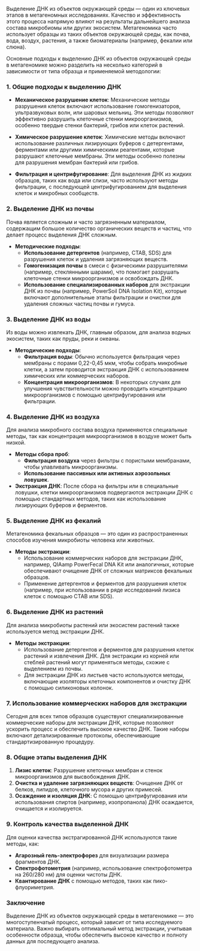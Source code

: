Выделение ДНК из объектов окружающей среды — один из ключевых этапов в метагеномных исследованиях. Качество и эффективность этого процесса напрямую влияют на результаты дальнейшего анализа состава микробиомы или других экосистем. Метагеномика часто использует образцы из таких объектов окружающей среды, как почва, вода, воздух, растения, а также биоматериалы (например, фекалии или слюна).

Основные подходы к выделению ДНК из объектов окружающей среды в метагеномике можно разделить на несколько категорий в зависимости от типа образца и применяемой методологии:

### 1. **Общие подходы к выделению ДНК**

- **Механическое разрушение клеток**: Механические методы разрушения клеток включают использование гомогенизаторов, ультразвуковых волн, или шаровых мельниц. Эти методы позволяют эффективно разрушить клеточные стенки микроорганизмов, особенно твердые стенки бактерий, грибов или клеток растений.
    
- **Химическое разрушение клеток**: Химические методы включают использование различных лизирующих буферов с детергентами, ферментами или другими химическими реагентами, которые разрушают клеточные мембраны. Эти методы особенно полезны для разрушения мембран бактерий или грибов.
    
- **Фильтрация и центрифугирование**: Для выделения ДНК из жидких образцов, таких как вода или слизи, часто используют методы фильтрации, с последующей центрифугированием для выделения клеток и микробных сообществ.
    

### 2. **Выделение ДНК из почвы**

Почва является сложным и часто загрязненным материалом, содержащим большое количество органических веществ и частиц, что делает процесс выделения ДНК сложным.

- **Методические подходы**:
    - **Использование детергентов** (например, CTAB, SDS) для разрушения клеток и удаления загрязняющих веществ.
    - **Гомогенизация почвы** в смеси с физическими разрушителями (например, стеклянными шарами), что помогает разрушать клеточные стенки микроорганизмов и освобождать ДНК.
    - **Использование специализированных наборов** для экстракции ДНК из почвы (например, PowerSoil DNA Isolation Kit), которые включают дополнительные этапы фильтрации и очистки для удаления сложных частиц почвы и гумуса.

### 3. **Выделение ДНК из воды**

Из воды можно извлекать ДНК, главным образом, для анализа водных экосистем, таких как пруды, реки и океаны.

- **Методические подходы**:
    - **Фильтрация воды**: Обычно используется фильтрация через мембраны с порами 0,22-0,45 мкм, чтобы собрать микробные клетки, а затем проводится экстракция ДНК с использованием химических или коммерческих наборов.
    - **Концентрация микроорганизмов**: В некоторых случаях для улучшения чувствительности можно проводить концентрацию микроорганизмов с помощью центрифугирования или фильтрации.

### 4. **Выделение ДНК из воздуха**

Для анализа микробного состава воздуха применяются специальные методы, так как концентрация микроорганизмов в воздухе может быть низкой.

- **Методы сбора проб**:
    - **Фильтрация воздуха** через фильтры с пористыми мембранами, чтобы улавливать микроорганизмы.
    - **Использование пассивных или активных аэрозольных ловушек**.
- **Экстракция ДНК**: После сбора на фильтры или в специальные ловушки, клетки микроорганизмов подвергаются экстракции ДНК с помощью стандартных методов, таких как использование лизирующих буферов и ферментов.

### 5. **Выделение ДНК из фекалий**

Метагеномика фекальных образцов — это один из распространенных способов изучения микробиоты человека или животных.

- **Методы экстракции**:
    - Использование коммерческих наборов для экстракции ДНК, например, QIAamp PowerFecal DNA Kit или аналогичных, которые обеспечивают очищение ДНК от сложных матриксов фекальных образцов.
    - Применение детергентов и ферментов для разрушения клеток (например, при использовании в ряде исследований лизиса клеток с помощью CTAB или SDS).

### 6. **Выделение ДНК из растений**

Для анализа микробиоты растений или экосистем растений также используется метод экстракции ДНК.

- **Методы экстракции**:
    - Использование детергентов и ферментов для разрушения клеток растений и извлечения ДНК. Для экстракции из корней или стеблей растений могут применяться методы, схожие с выделением из почвы.
    - Для экстракции ДНК из листьев часто используются методы, включающие изоляторы клеточных компонентов и очистку ДНК с помощью силиконовых колонок.

### 7. **Использование коммерческих наборов для экстракции**

Сегодня для всех типов образцов существуют специализированные коммерческие наборы для экстракции ДНК, которые позволяют ускорить процесс и обеспечить высокое качество ДНК. Такие наборы включают детализированные протоколы, обеспечивающие стандартизированную процедуру.

### 8. **Общие этапы выделения ДНК**

1. **Лизис клеток**: Разрушение клеточных мембран и стенок микроорганизмов для высвобождения ДНК.
2. **Очистка и удаление загрязняющих веществ**: Очищение ДНК от белков, липидов, клеточного мусора и других примесей.
3. **Осаждение и изоляция ДНК**: С помощью центрифугирования или использования спиртов (например, изопропанола) ДНК осаждается, очищается и изолируется.

### 9. **Контроль качества выделенной ДНК**

Для оценки качества экстрагированной ДНК используются такие методы, как:

- **Агарозный гель-электрофорез** для визуализации размера фрагментов ДНК.
- **Спектрофотометрия** (например, использование спектрофотометра на 260/280 нм) для оценки чистоты ДНК.
- **Квантирование ДНК** с помощью методов, таких как пико-флуориметрия.

### Заключение

Выделение ДНК из объектов окружающей среды в метагеномике — это многоступенчатый процесс, который зависит от типа исследуемого материала. Важно выбирать оптимальный метод экстракции, учитывая особенности образца, чтобы обеспечить высокое качество и полноту данных для последующего анализа.